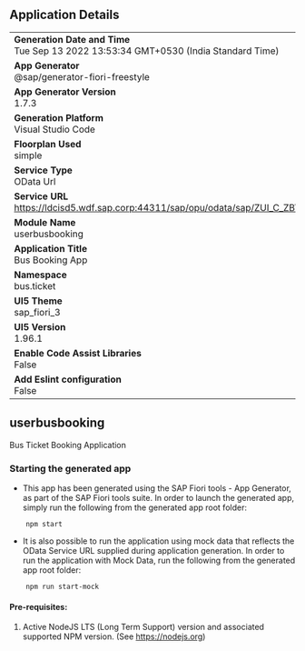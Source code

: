 ## Application Details
|               |
| ------------- |
|**Generation Date and Time**<br>Tue Sep 13 2022 13:53:34 GMT+0530 (India Standard Time)|
|**App Generator**<br>@sap/generator-fiori-freestyle|
|**App Generator Version**<br>1.7.3|
|**Generation Platform**<br>Visual Studio Code|
|**Floorplan Used**<br>simple|
|**Service Type**<br>OData Url|
|**Service URL**<br>https://ldcisd5.wdf.sap.corp:44311/sap/opu/odata/sap/ZUI_C_ZBTBCS
|**Module Name**<br>userbusbooking|
|**Application Title**<br>Bus Booking App|
|**Namespace**<br>bus.ticket|
|**UI5 Theme**<br>sap_fiori_3|
|**UI5 Version**<br>1.96.1|
|**Enable Code Assist Libraries**<br>False|
|**Add Eslint configuration**<br>False|

## userbusbooking

Bus Ticket Booking Application

### Starting the generated app

-   This app has been generated using the SAP Fiori tools - App Generator, as part of the SAP Fiori tools suite.  In order to launch the generated app, simply run the following from the generated app root folder:

```
    npm start
```

- It is also possible to run the application using mock data that reflects the OData Service URL supplied during application generation.  In order to run the application with Mock Data, run the following from the generated app root folder:

```
    npm run start-mock
```

#### Pre-requisites:

1. Active NodeJS LTS (Long Term Support) version and associated supported NPM version.  (See https://nodejs.org)


